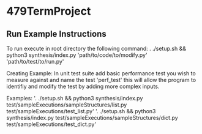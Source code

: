 # 479TermProject
## Run Example Instructions
To run execute in root directory the following command:
. ./setup.sh && python3 synthesis/index.py 'path/to/code/to/modify.py' 'path/to/test/to/run.py'

Creating Example:
In unit test suite add basic performance test you wish to measure against and name the test 'perf_test' this will allow the program to identifiy and modify the test by adding more complex inputs.

Examples:
'. ./setup.sh && python3 synthesis/index.py test/sampleExecutions/sampleStructures/list.py test/sampleExecutions/test_list.py'
'. ./setup.sh && python3 synthesis/index.py test/sampleExecutions/sampleStructures/dict.py test/sampleExecutions/test_dict.py'
